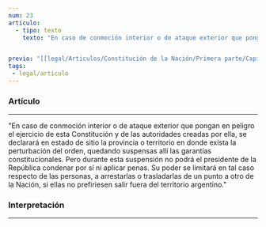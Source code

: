 ```yaml
---
num: 23
articulo: 
  - tipo: texto
    texto: "En caso de conmoción interior o de ataque exterior que pongan en peligro el ejercicio de esta Constitución y de las autoridades creadas por ella, se declarará en estado de sitio la provincia o territorio en donde exista la perturbación del orden, quedando suspensas allí las garantías constitucionales. Pero durante esta suspensión no podrá el presidente de la República condenar por sí ni aplicar penas. Su poder se limitará en tal caso respecto de las personas, a arrestarlas o trasladarlas de un punto a otro de la Nación, si ellas no prefiriesen salir fuera del territorio argentino."


previo: "[[legal/Articulos/Constitución de la Nación/Primera parte/Capítulo 1/Capítulo 1, Declaraciones derechos y garantías.md|Capítulo 1, Declaraciones derechos y garantías]]"
tags: 
 - legal/articulo
---
```

### Artículo
---
"En caso de conmoción interior o de ataque exterior que pongan en peligro el ejercicio de esta Constitución y de las autoridades creadas por ella, se declarará en estado de sitio la provincia o territorio en donde exista la perturbación del orden, quedando suspensas allí las garantías constitucionales. Pero durante esta suspensión no podrá el presidente de la República condenar por sí ni aplicar penas. Su poder se limitará en tal caso respecto de las personas, a arrestarlas o trasladarlas de un punto a otro de la Nación, si ellas no prefiriesen salir fuera del territorio argentino."

### Interpretación
---
